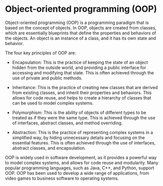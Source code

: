 # Object-oriented programming (OOP)

Object-oriented programming (OOP) is a programming paradigm that is based on the concept of objects. In OOP, objects are created from classes, which are essentially blueprints that define the properties and behaviors of the objects. An object is an instance of a class, and it has its own state and behavior.

The four key principles of OOP are:

* Encapsulation: This is the practice of keeping the state of an object hidden from the outside world, and providing a public interface for accessing and modifying that state. This is often achieved through the use of private and public methods.

* Inheritance: This is the practice of creating new classes that are derived from existing classes, and inherit their properties and behaviors. This allows for code reuse, and helps to create a hierarchy of classes that can be used to model complex systems.

* Polymorphism: This is the ability of objects of different types to be treated as if they were the same type. This is achieved through the use of interfaces, abstract classes, and method overriding.

* Abstraction: This is the practice of representing complex systems in a simplified way, by hiding unnecessary details and focusing on the essential features. This is often achieved through the use of interfaces, abstract classes, and encapsulation.

OOP is widely used in software development, as it provides a powerful way to model complex systems, and allows for code reuse and modularity. Many popular programming languages, such as Java, C++, and Python, support OOP. OOP has been used to develop a wide range of applications, from video games to business software to operating systems.